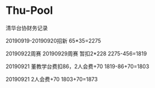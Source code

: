 # Thu-Pool
清华台协财务记录

20190919-20190920招新
65*35=2275

20190922周赛 20190929周赛 暂扣2*228
2275-456=1819

20190921 董教学台费扣86，2人会费+70
1819-86+70=1803

20190921 2人会费+70
1803+70=1873

